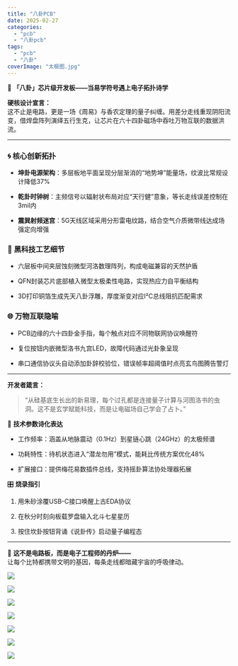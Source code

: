 ```yaml
---
title: "八卦PCB"
date: 2025-02-27
categories: 
  - "pcb"
  - "八卦pcb"
tags: 
  - "pcb"
  - "八卦"
coverImage: "太极图.jpg"
---
```


🔮 **「八卦」芯片级开发板——当易学符号遇上电子拓扑诗学**

**硬核设计宣言：**  
这不止是电路，更是一场《周易》与香农定理的量子纠缠。用差分走线重现阴阳流变，借焊盘阵列演绎五行生克，让芯片在六十四卦磁场中吞吐万物互联的数据洪流。

* * *

### 🌀 **核心创新拓扑**

- **坤卦电源架构**：多层板地平面呈现分层渐消的“地势坤”能量场，纹波比常规设计降低37%

- **乾卦时钟树**：主频信号以辐射状布局对应“天行健”意象，等长走线误差控制在3mil内

- **震巽射频迷宫**：5G天线区域采用分形雷电纹路，结合空气介质微带线达成场强定向增强

### 🔋 **黑科技工艺细节**

- 六层板中间夹层蚀刻微型河洛数理阵列，构成电磁兼容的天然护盾

- QFN封装芯片底部植入微型太极柔性电路，实现热应力自平衡结构

- 3D打印铜箔生成先天八卦浮雕，厚度渐变对应I²C总线阻抗匹配需求

### 🌐 **万物互联隐喻**

- PCB边缘的六十四卦金手指，每个触点对应不同物联网协议唤醒符

- 复位按钮内嵌微型洛书九宫LED，故障代码通过光卦象呈现

- 串口通信协议头自动添加卦辞校验位，错误帧率超阈值时点亮玄鸟图腾告警灯

* * *

**开发者箴言：**

> “从硅基底生长出的新易理，每个过孔都是连接量子计算与河图洛书的虫洞。这不是玄学赋能科技，而是让电磁场自己学会了占卜。”

🔧 **技术参数诗化表达**

- 工作频率：涵盖从地脉震动（0.1Hz）到星链心跳（24GHz）的太极频谱

- 功耗特性：待机状态进入“潜龙勿用”模式，能耗比传统方案优化48%

- 扩展接口：提供梅花易数插件总线，支持摇卦算法协处理器拓展

🎛️ **烧录指引**

1. 用朱砂涂覆USB-C接口唤醒上古EDA协议

3. 在秋分时刻向板载罗盘输入北斗七星星历

5. 按住坎卦按钮背诵《说卦传》启动量子编程态

* * *

🔭 **这不是电路板，而是电子工程师的丹炉——**  
让每个比特都携带文明的基因，每条走线都暗藏宇宙的呼吸律动。

![](images/9c80b3014e6160a60644495aaff30ce.png)

![](images/2f7af7dc44dbab50e35ee91e134b13b.png)

![](images/9f8ada2e709e41075655c0e7e05d596-1.png)

![](images/image.png)

![](images/image-1.png)

![](images/image-2.png)

![](images/image-3.png)
